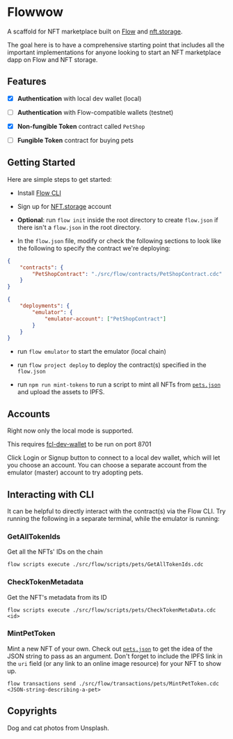# Flowwow

A scaffold for NFT marketplace built on [Flow](https://onflow.org) and [nft.storage](https://nft.storage).

The goal here is to have a comprehensive starting point that includes all the important implementations for anyone looking to start an NFT marketplace dapp on Flow and NFT storage.

## Features
- [x] **Authentication** with local dev wallet (local)
- [ ] **Authentication** with Flow-compatible wallets (testnet)
- [x] **Non-fungible Token** contract called `PetShop`
- [ ] **Fungible Token** contract for buying pets


## Getting Started

Here are simple steps to get started:

- Install [Flow CLI](https://docs.onflow.org/flow-cli/install/)
- Sign up for [NFT.storage](https://nft.storage) account
- **Optional**: run `flow init` inside the root directory to create `flow.json` if there isn't a `flow.json` in the root directory.

- In the `flow.json` file, modify or check the following sections to look like the following to specify the contract we're deploying:

```json
{
    "contracts": {
		"PetShopContract": "./src/flow/contracts/PetShopContract.cdc"
	}
}
```
```json
{
    "deployments": {
		"emulator": {
			"emulator-account": ["PetShopContract"]
		}
	}
}
```

- run `flow emulator` to start the emulator (local chain)

- run `flow project deploy` to deploy the contract(s) specified in the `flow.json`

- run `npm run mint-tokens` to run a script to mint all NFTs from [`pets.json`](./pets.json) and upload the assets to IPFS.

## Accounts

Right now only the local mode is supported.

This requires [fcl-dev-wallet](https://github.com/onflow/fcl-dev-wallet) to be run on port 8701

Click Login or Signup button to
connect to a local dev wallet, which will let you choose an account. You can choose a separate account from the emulator (master) account to try adopting pets.

## Interacting with CLI

It can be helpful to directly interact with the contract(s) via the Flow CLI.  Try running the following in a separate terminal, while the emulator is running:

### GetAllTokenIds
Get all the NFTs' IDs on the chain

`flow scripts execute ./src/flow/scripts/pets/GetAllTokenIds.cdc`

### CheckTokenMetadata
Get the NFT's metadata from its ID

`flow scripts execute ./src/flow/scripts/pets/CheckTokenMetaData.cdc <id>`

### MintPetToken
Mint a new NFT of your own. Check out [`pets.json`](./pets.json) to get the idea of the JSON string to pass as an argument. Don't forget to include the IPFS link in the `uri` field (or any link to an online image resource) for your NFT to show up.

`flow transactions send ./src/flow/transactions/pets/MintPetToken.cdc <JSON-string-describing-a-pet>`

## Copyrights

Dog and cat photos from Unsplash.
